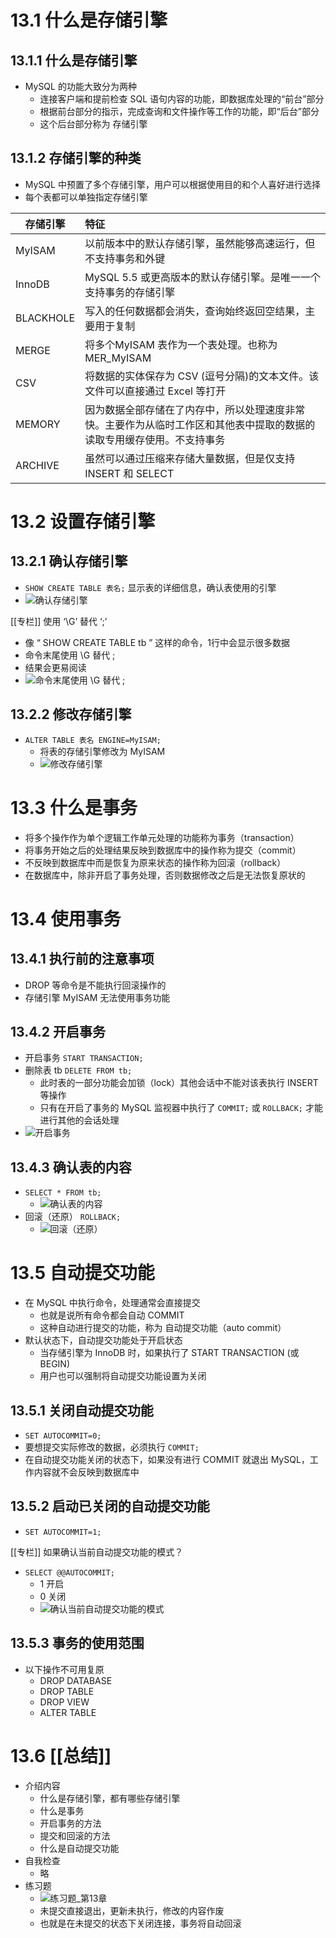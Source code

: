 
# 13.1 什么是存储引擎

## 13.1.1 什么是存储引擎

- MySQL 的功能大致分为两种
  - 连接客户端和提前检查 SQL 语句内容的功能，即数据库处理的“前台”部分
  - 根据前台部分的指示，完成查询和文件操作等工作的功能，即“后台”部分
  - 这个后台部分称为 存储引擎

## 13.1.2 存储引擎的种类

- MySQL 中预置了多个存储引擎，用户可以根据使用目的和个人喜好进行选择
- 每个表都可以单独指定存储引擎

|存储引擎|特征|
|----|:----|
|MyISAM|以前版本中的默认存储引擎，虽然能够高速运行，但不支持事务和外键|
|InnoDB|MySQL 5.5 或更高版本的默认存储引擎。是唯一一个支持事务的存储引擎|
|BLACKHOLE|写入的任何数据都会消失，查询始终返回空结果，主要用于复制|
|MERGE|将多个MyISAM 表作为一个表处理。也称为 MER_MyISAM|
|CSV|将数据的实体保存为 CSV (逗号分隔)的文本文件。该文件可以直接通过 Excel 等打开|
|MEMORY|因为数据全部存储在了内存中，所以处理速度非常快。主要作为从临时工作区和其他表中提取的数据的读取专用缓存使用。不支持事务|
|ARCHIVE|虽然可以通过压缩来存储大量数据，但是仅支持 INSERT 和 SELECT|

# 13.2 设置存储引擎

## 13.2.1 确认存储引擎

- `SHOW CREATE TABLE 表名;` 显示表的详细信息，确认表使用的引擎
- ![确认存储引擎](../image/2022-06-08-14-29-06.png)

[[专栏]] 使用 ‘\G’ 替代 ‘;’

- 像 “ SHOW CREATE TABLE tb ” 这样的命令，1行中会显示很多数据
- 命令末尾使用 \G 替代 ;
- 结果会更易阅读
- ![命令末尾使用 \G 替代 ;](../image/2022-06-08-14-31-11.png)

## 13.2.2 修改存储引擎

- `ALTER TABLE 表名 ENGINE=MyISAM;`
  - 将表的存储引擎修改为 MyISAM
  - ![修改存储引擎](../image/2022-06-08-14-47-33.png)

# 13.3 什么是事务

- 将多个操作作为单个逻辑工作单元处理的功能称为事务（transaction）
- 将事务开始之后的处理结果反映到数据库中的操作称为提交（commit）
- 不反映到数据库中而是恢复为原来状态的操作称为回滚（rollback）
- 在数据库中，除非开启了事务处理，否则数据修改之后是无法恢复原状的

# 13.4 使用事务

## 13.4.1 执行前的注意事项

- DROP 等命令是不能执行回滚操作的
- 存储引擎 MyISAM 无法使用事务功能

## 13.4.2 开启事务

- 开启事务 `START TRANSACTION;`
- 删除表 tb `DELETE FROM tb;`
  - 此时表的一部分功能会加锁（lock）其他会话中不能对该表执行 INSERT 等操作
  - 只有在开启了事务的 MySQL 监视器中执行了 `COMMIT;` 或 `ROLLBACK;` 才能进行其他的会话处理
- ![开启事务](../image/2022-06-08-15-21-00.png)

## 13.4.3 确认表的内容

- `SELECT * FROM tb;`
  - ![确认表的内容](../image/2022-06-08-15-21-27.png)
- 回滚（还原） `ROLLBACK;`
  - ![回滚（还原）](../image/2022-06-08-15-22-14.png)

# 13.5 自动提交功能

- 在 MySQL 中执行命令，处理通常会直接提交
  - 也就是说所有命令都会自动 COMMIT
  - 这种自动进行提交的功能，称为 自动提交功能（auto commit）
- 默认状态下，自动提交功能处于开启状态
  - 当存储引擎为 InnoDB 时，如果执行了 START TRANSACTION (或 BEGIN)
  - 用户也可以强制将自动提交功能设置为关闭

## 13.5.1 关闭自动提交功能

- `SET AUTOCOMMIT=0;`
- 要想提交实际修改的数据，必须执行 `COMMIT;`
- 在自动提交功能关闭的状态下，如果没有进行 COMMIT 就退出 MySQL，工作内容就不会反映到数据库中

## 13.5.2 启动已关闭的自动提交功能

- `SET AUTOCOMMIT=1;`

[[专栏]] 如果确认当前自动提交功能的模式？

- `SELECT @@AUTOCOMMIT;`
  - 1 开启
  - 0 关闭
  - ![确认当前自动提交功能的模式](../image/2022-06-08-15-28-01.png)

## 13.5.3 事务的使用范围

- 以下操作不可用复原
  - DROP DATABASE
  - DROP TABLE
  - DROP VIEW
  - ALTER TABLE

# 13.6 [[总结]]

- 介绍内容
  - 什么是存储引擎，都有哪些存储引擎
  - 什么是事务
  - 开启事务的方法
  - 提交和回滚的方法
  - 什么是自动提交功能
- 自我检查
  - 略
- 练习题
  - ![练习题_第13章](2022-06-08-15-36-25.png)
  - 未提交直接退出，更新未执行，修改的内容作废
  - 也就是在未提交的状态下关闭连接，事务将自动回滚
